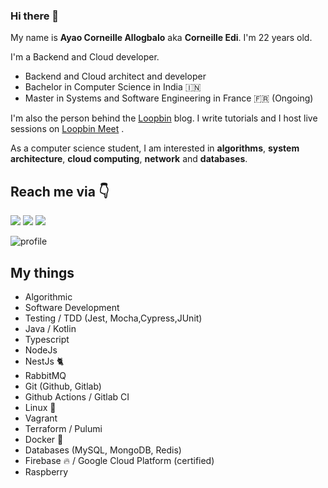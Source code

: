 ### Hi there 👋

My name is **Ayao Corneille Allogbalo** aka **Corneille Edi**. I'm 22 years old.

I'm a Backend and Cloud developer.

- Backend and Cloud architect and developer
- Bachelor in Computer Science in India 🇮🇳
- Master in Systems and Software Engineering in France 🇫🇷 (Ongoing)

I'm also the person behind the [Loopbin](https://loopbin.dev) blog. I write tutorials and I host live sessions on [Loopbin Meet](https://meet.loopbin.dev) .

As a computer science student, I am interested in **algorithms**, **system architecture**, **cloud computing**, **network** and **databases**.

## Reach me via 👇

[<img src="https://img.shields.io/badge/LinkedIn-%2312100E.svg?&style=for-the-badge&logo=medium&logoColor=white&color=black" />](https://www.linkedin.com/in/ayao-corneille-allogbalo)
[<img src="https://img.shields.io/badge/twitter-%231DA1F2.svg?&style=for-the-badge&logo=twitter&logoColor=white&color=black" />](https://twitter.com/CorneilleEdi) 
[<img src ="https://img.shields.io/badge/website-%23.svg?&style=for-the-badge&logo=&logoColor=white%22&color=black">](https://loopbin.dev)

<img src="https://github-readme-stats.vercel.app/api?username=CorneilleEdi&hide_border=true&show_icons=true&title_color=ffffff&icon_color=ffffff&text_color=ffffff&bg_color=091012" alt="profile">

## My things
- Algorithmic
- Software Development
- Testing / TDD (Jest, Mocha,Cypress,JUnit)
- Java / Kotlin
- Typescript
- NodeJs
- NestJs 🐈
- RabbitMQ
- Git (Github, Gitlab)
- Github Actions / Gitlab CI
- Linux 🐧
- Vagrant
- Terraform / Pulumi
- Docker 🐳
- Databases (MySQL, MongoDB, Redis)
- Firebase 🔥 / Google Cloud Platform (certified)
- Raspberry
